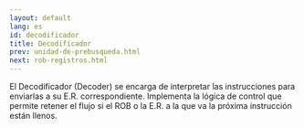 ```yaml
---
layout: default
lang: es
id: decodificador
title: Decodificador
prev: unidad-de-prebusqueda.html
next: rob-registros.html
---
```


El Decodificador (Decoder) se encarga de interpretar las instrucciones para enviarlas a su E.R. correspondiente.
Implementa la lógica de control que permite retener el flujo si el ROB o la E.R. a la que va la próxima instrucción están llenos.
